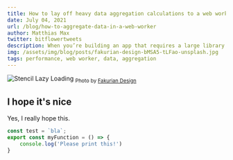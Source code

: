 ```yaml
---
title: How to lay off heavy data aggregation calculations to a web worker
date: July 04, 2021
url: /blog/how-to-aggregate-data-in-a-web-worker
author: Matthias Max
twitter: bitflowertweets
description: When you’re building an app that requires a large library of components in a single file download, you’re often forced to sacrifice performance - and specifically startup time - for the sake of accessing all those components. The two are often mutually exclusive. Choose to easily have all the components available, or choose blazing fast startup, but it’s difficult to get both. At least that’s the experience for many.
img: /assets/img/blog/posts/fakurian-design-bMSA5-tLFao-unsplash.jpg
tags: performance, web worker, data, aggregation
---
```


![Stencil Lazy Loading](/assets/img/blog/posts/fakurian-design-bMSA5-tLFao-unsplash.jpg)
<sub>Photo by <a href="https://unsplash.com/@fakurian" target="_blank">Fakurian Design</a></sub>

## I hope it's nice

Yes, I really hope this.

```typescript
const test = `bla`;
export const myFunction = () => {
    console.log('Please print this!')
}
```
